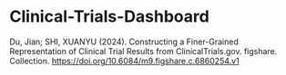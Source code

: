 # Clinical-Trials-Dashboard
Du, Jian; SHI, XUANYU (2024). Constructing a Finer-Grained Representation of Clinical Trial Results from ClinicalTrials.gov. figshare. Collection. https://doi.org/10.6084/m9.figshare.c.6860254.v1
